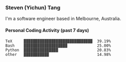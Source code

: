 ### Steven (Yichun) Tang

I'm a software engineer based in Melbourne, Australia.

#### Personal Coding Activity (past 7 days)
```
TeX     ▓▓▓▓▓▓▓▓▓▓▓▓▓▓▓▓▓▓▓▓▓▓▓▓▓▓▓▓▓▓  39.19%
Bash    ▓▓▓▓▓▓▓▓▓▓▓▓▓▓▓▓▓▓▓             25.00%
Python  ▓▓▓▓▓▓▓▓▓▓▓▓▓▓▓                 20.83%
other   ▓▓▓▓▓▓▓▓▓▓▓                     14.98%
```
